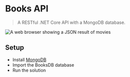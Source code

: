 # Books API
> A RESTful .NET Core API with a MongoDB database.

![A web browser showing a JSON result of movies](/../screenshots/screenshots/api_screenshot.png?raw=true)


## Setup
- Install [MongoDB](https://docs.mongodb.com/manual/administration/install-community/)
- Import the BooksDB database
- Run the solution

